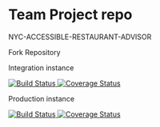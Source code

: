 # Team Project repo
NYC-ACCESSIBLE-RESTAURANT-ADVISOR

Fork Repository

Integration instance

<a href="https://travis-ci.com/github/Huanjin-Zhang/nyc-accessible-restaurant-advisor">
    <img 
         alt="Build Status" 
         src="https://travis-ci.com/Huanjin-Zhang/nyc-accessible-restaurant-advisor.svg?branch=develop">
</a>
<a href='https://coveralls.io/github/Huanjin-Zhang/nyc-accessible-restaurant-advisor?branch=develop'>
    <img
        src="https://coveralls.io/repos/github/Huanjin-Zhang/nyc-accessible-restaurant-advisor/badge.svg?branch=develop&service=github"
        alt='Coverage Status' />
</a>

Production instance

<a href="https://travis-ci.com/github/Huanjin-Zhang/nyc-accessible-restaurant-advisor">
    <img 
         alt="Build Status" 
         src="https://travis-ci.com/Huanjin-Zhang/nyc-accessible-restaurant-advisor.svg?branch=main">
</a>
<a href='https://coveralls.io/github/Huanjin-Zhang/nyc-accessible-restaurant-advisor?branch=main'>
    <img
        src="https://coveralls.io/repos/github/Huanjin-Zhang/nyc-accessible-restaurant-advisor/badge.svg?branch=main&service=github"
        alt='Coverage Status' />
</a>

